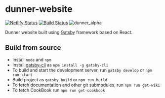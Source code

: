 # dunner-website
[![Netlify Status](https://api.netlify.com/api/v1/badges/511f3bcd-19c2-459d-bb4d-27c86df161f2/deploy-status)](https://app.netlify.com/sites/nifty-bohr-6ae691/deploys)
[![Build Status](https://travis-ci.org/leopardslab/dunner-website.svg?branch=develop)](https://travis-ci.org/leopardslab/dunner-website)
![dunner_alpha](https://user-images.githubusercontent.com/58825698/71336569-c2516a80-256d-11ea-9fd2-3073fd810249.png)

Dunner website built using [Gatsby](https://www.gatsbyjs.org) framework based on React.

## Build from source

* Install `node` and `npm`
* Install [gatsby-cli](https://www.gatsbyjs.org/docs/gatsby-cli/) as `npm install -g gatsby-cli`
* To build and start the development server, run `gatsby develop` or `npm run start`
* Build project as `gatsby build` or `npm run build`
* To fetch documentation and other git submodules, run `npm run get-wiki`
* To fetch CookBook run `npm run get-cookbook`

